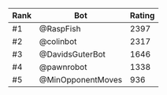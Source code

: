 Rank|Bot|Rating
---|---|---
#1|@RaspFish|2397
#2|@colinbot|2317
#3|@DavidsGuterBot|1646
#4|@pawnrobot|1338
#5|@MinOpponentMoves|936
